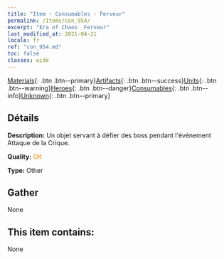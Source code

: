 ```yaml
---
title: "Item - Consumables - Ferveur"
permalink: /Items/con_954/
excerpt: "Era of Chaos  Ferveur"
last_modified_at: 2021-04-21
locale: fr
ref: "con_954.md"
toc: false
classes: wide
---
```

 [Materials](/fr/Items/){: .btn .btn--primary}[Artifacts](/fr/Items/Artifacts/){: .btn .btn--success}[Units](/fr/Items/Units/){: .btn .btn--warning}[Heroes](/fr/Items/Heroes/){: .btn .btn--danger}[Consumables](/fr/Items/Consumables/){: .btn .btn--info}[Unknown](/fr/Items/Unknown/){: .btn .btn--primary}

## Détails
 **Description:** Un objet servant à défier des boss pendant l'événement Attaque de la Crique.

 **Quality:** <span style="color: #FF8C00">OK</span>

 **Type:** Other

## Gather

  None

## This item contains:

  None


